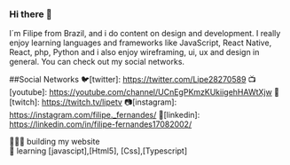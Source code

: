 ### Hi there 👋

I´m Filipe from Brazil, and i do content on design and development. I really enjoy learning languages and frameworks like JavaScript, React Native, React, php, Python and i also enjoy wireframing, ui, ux and design in general. You can check out my social networks.

##Social Networks
🐦[twitter]: https://twitter.com/Lipe28270589
📺[youtube]: https://youtube.com/channel/UCnEgPKmzKUkiigehHAWtXjw
🎥[twitch]: https://twitch.tv/lipetv
📷[instagram]: https://instagram.com/filipe._fernandes/
👔[linkedin]: https://linkedin.com/in/filipe-fernandes17082002/

👨🏼‍💻 building my website  
🧠 learning [javascipt],[Html5], [Css],[Typescript]
